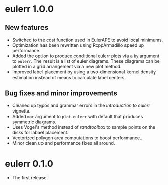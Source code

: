 # eulerr 1.0.0

## New features
* Switched to the cost function used in EulerAPE to avoid local minimums.
* Optimization has been rewritten using RcppArmadillo speed up performance.
* Added the option to produce conditional eulerr plots via a `by` argument to
`eulerr`. The result is a list of euler diagrams. These diagrams can be plotted
in a grid arrangement via a new plot method.
* Improved label placement by using a two-dimensional kernel density estimation
instead of means to calculate label centers.

## Bug fixes and minor improvements
* Cleaned up typos and grammar errors in the _Introduction to eulerr_ vignette.
* Added `mar` argument to `plot.eulerr` with default that produces
symmetric diagrams.
* Uses Vogel's method instead of *randtoolbox* to sample points on the disks for
labael placement.
* Vectorized polygon area computations to boost performance..
* Minor clean up and performance fixes all around.

# eulerr 0.1.0
* The first release.